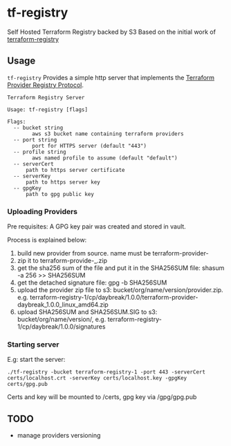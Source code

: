 # tf-registry
Self Hosted Terraform Registry backed by S3
Based on the initial work of [terraform-registry](https://github.com/nrkno/terraform-registry)

## Usage


`tf-registry` Provides a simple http server that implements the [Terraform Provider Registry Protocol](https://developer.hashicorp.com/terraform/internals/provider-registry-protocol).

```
Terraform Registry Server

Usage: tf-registry [flags] 

Flags:
  -- bucket string
    	aws s3 bucket name containing terraform providers
  -- port string
    	port for HTTPS server (default "443")
  -- profile string
    	aws named profile to assume (default "default")
  -- serverCert
      path to https server certificate
  -- serverKey
      path to https server key
  -- gpgKey
      path to gpg public key
```

### Uploading Providers

Pre requisites:
A GPG key pair was created and stored in vault. 


Process is explained below:
1. build new provider from source. name must be terraform-provider-<name>
2. zip it to terraform-provide-<name>_<version>_<os>_<arch>.zip
3. get the sha256 sum of the file and put it in the SHA256SUM file: shasum -a 256 >> SHA256SUM
4. get the detached signature file: gpg -b SHA256SUM 
5. upload the provider zip file to s3: bucket/org/name/version/provider.zip. e.g. terraform-registry-1/cp/daybreak/1.0.0/terraform-provider-daybreak_1.0.0_linux_amd64.zip
6. upload SHA256SUM and SHA256SUM.SIG to s3: bucket/org/name/version/, e.g. terraform-registry-1/cp/daybreak/1.0.0/signatures

### Starting server


E.g: start the server: 
```
./tf-registry -bucket terraform-registry-1 -port 443 -serverCert certs/localhost.crt -serverKey certs/localhost.key -gpgKey certs/gpg.pub
```
Certs and key will be mounted to /certs, gpg key via /gpg/gpg.pub

## TODO

- manage providers versioning



